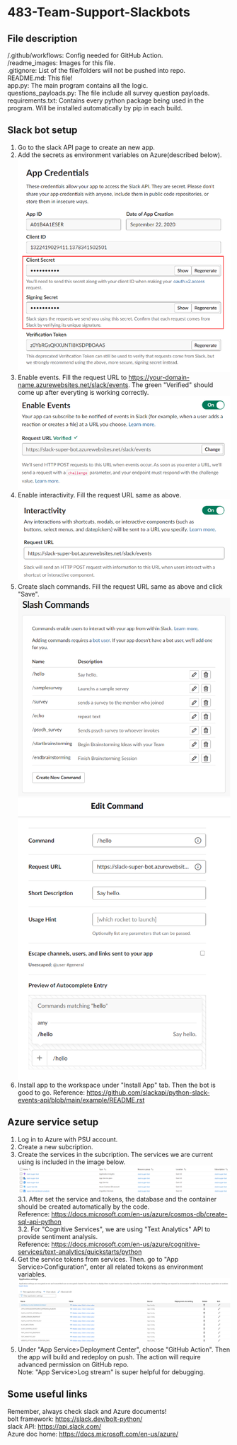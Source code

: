 # 483-Team-Support-Slackbots

## File description

/.github/workflows: Config needed for GitHub Action. \
/readme_images: Images for this file. \
.gitignore: List of the file/folders will not be pushed into repo. \
README.md: This file! \
app.py: The main program contains all the logic. \
questions_payloads.py: The file include all survey question payloads. \
requirements.txt: Contains every python package being used in the program. Will be installed automatically by pip in each build.

## Slack bot setup

1. Go to the slack API page to create an new app.
2. Add the secrets as environment variables on Azure(described below).
![slack secrets](./readme_images/slack_1.png)
3. Enable events. Fill the request URL to <https://your-domain-name.azurewebsites.net/slack/events>. The green "Verified" should come up after everyting is working correctly.
![enable events](./readme_images/slack_2.png)
4. Enable interactivity. Fill the request URL same as above.
![enable interactivity](./readme_images/slack_3.png)
5. Create slach commands. Fill the request URL same as above and click "Save".
![enable interactivity](./readme_images/slack_4.png)
![enable interactivity](./readme_images/slack_5.png)
6. Install app to the workspace under "Install App" tab. Then the bot is good to go.
Reference: <https://github.com/slackapi/python-slack-events-api/blob/main/example/README.rst>

## Azure service setup

1. Log in to Azure with PSU account.
2. Create a new subcription.
3. Create the services in the subcription. The services we are current using is included in the image below.
![azure services](./readme_images/azure_1.png)
    3.1. After set the service and tokens, the database and the container should be created automatically by the code. \
    Reference: <https://docs.microsoft.com/en-us/azure/cosmos-db/create-sql-api-python> \
    3.2. For "Cognitive Services", we are using "Text Analytics" API to provide sentiment analysis. \
    Reference: <https://docs.microsoft.com/en-us/azure/cognitive-services/text-analytics/quickstarts/python>
4. Get the service tokens from services. Then. go to "App Service>Configuration", enter all related tokens as environment variables.
![environment variables](./readme_images/azure_2.png)
5. Under "App Service>Deployment Center", choose "GitHub Action". Then the app will build and redeploy on push. The action will require advanced permission on GitHub repo. \
Note: "App Service>Log stream" is super helpful for debugging.

## Some useful links

Remember, always check slack and Azure documents! \
bolt framework: <https://slack.dev/bolt-python/> \
slack API: <https://api.slack.com/> \
Azure doc home: <https://docs.microsoft.com/en-us/azure/>
